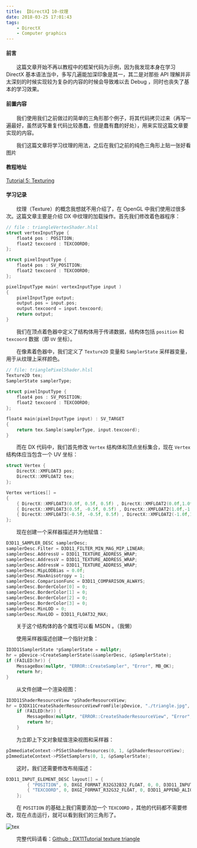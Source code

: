 ```yaml
---
title: 【DirectX】10-纹理
date: 2018-03-25 17:01:43
tags:
	- DirectX
	- Computer graphics
---
```


#### 前言

&emsp;&emsp;这篇文章开始不再以教程中的框架代码为示例，因为我发现本身在学习 DirectX 基本语法当中，多写几遍能加深印象是其一，其二是对那些 API 理解并非太深刻的时候实现较为复杂的内容的时候会导致难以去 Debug ，同时也丧失了基本的学习效果。

#### 前置内容

&emsp;&emsp;我们使用我们之前做过的简单的三角形那个例子，将其代码拷贝过来（再写一遍最好，虽然说写重复代码比较愚蠢，但是蠢有蠢的好处），用来实现这篇文章要实现的内容。

&emsp;&emsp;我们这篇文章将学习纹理的用法，之后在我们之前的纯色三角形上贴一张好看图片

<!--more-->

#### 教程地址

[Tutorial 5: Texturing](http://www.rastertek.com/dx11s2tut05.html)

#### 学习记录

&emsp;&emsp;纹理（Texture）的概念我想就不用介绍了，在 OpenGL 中我们使用过很多次。这篇文章主要是介绍 DX 中纹理的加载操作。首先我们修改着色器程序：

```c++
// file : triangleVertexShader.hlsl
struct vertexInputType {
	float4 pos : POSITION;
	float2 texcoord : TEXCOORD0;
};

struct pixelInputType {
	float4 pos : SV_POSITION;
	float2 texcoord : TEXCOORD0;
};

pixelInputType main( vertexInputType input )
{
	pixelInputType output;
	output.pos = input.pos;
	output.texcoord = input.texcoord;
	return output;
}
```

&emsp;&emsp;我们在顶点着色器中定义了结构体用于传递数据，结构体包括 `position` 和 `texcoord` 数据（即 `UV` 坐标）。

&emsp;&emsp;在像素着色器中，我们定义了 `Texture2D` 变量和 `SamplerState` 采样器变量，用于从纹理上采样颜色。

```c++
// file: trianglePixelShader.hlsl
Texture2D tex;
SamplerState samplerType;
 
struct pixelInputType {
	float4 pos : SV_POSITION;
	float2 texcoord : TEXCOORD0;
};

float4 main(pixelInputType input) : SV_TARGET
{
	return tex.Sample(samplerType, input.texcoord);
}
```

&emsp;&emsp;而在 DX 代码中，我们首先修改 `Vertex` 结构体和顶点坐标集合，现在 `Vertex` 结构体应当包含一个 UV 坐标：

```c++
struct Vertex {
	DirectX::XMFLOAT3 pos;
	DirectX::XMFLOAT2 tex;
};

Vertex vertices[] =
{
	{ DirectX::XMFLOAT3(0.0f, 0.5f, 0.5f) , DirectX::XMFLOAT2(0.0f,1.0f) },
	{ DirectX::XMFLOAT3(0.5f, -0.5f, 0.5f) , DirectX::XMFLOAT2(1.0f,-1.0f) },
	{ DirectX::XMFLOAT3(-0.5f, -0.5f, 0.5f) , DirectX::XMFLOAT2(-1.0f,1.0f) }
};
```

&emsp;&emsp;现在创建一个采样器描述并为他赋值：

```c++
D3D11_SAMPLER_DESC samplerDesc;
samplerDesc.Filter = D3D11_FILTER_MIN_MAG_MIP_LINEAR;
samplerDesc.AddressU = D3D11_TEXTURE_ADDRESS_WRAP;
samplerDesc.AddressV = D3D11_TEXTURE_ADDRESS_WRAP;
samplerDesc.AddressW = D3D11_TEXTURE_ADDRESS_WRAP;
samplerDesc.MipLODBias = 0.0f;
samplerDesc.MaxAnisotropy = 1;
samplerDesc.ComparisonFunc = D3D11_COMPARISON_ALWAYS;
samplerDesc.BorderColor[0] = 0;
samplerDesc.BorderColor[1] = 0;
samplerDesc.BorderColor[2] = 0;
samplerDesc.BorderColor[3] = 0;
samplerDesc.MinLOD = 0;
samplerDesc.MaxLOD = D3D11_FLOAT32_MAX;
```

&emsp;&emsp;关于这个结构体的各个属性可以看 MSDN 。（我懒）

&emsp;&emsp;使用采样器描述创建一个指针对象：

```c++
ID3D11SamplerState *pSamplerState = nullptr;
hr = pDevice->CreateSamplerState(&samplerDesc, &pSamplerState);
if (FAILED(hr)) {
	MessageBox(nullptr, "ERROR::CreateSampler", "Error", MB_OK);
	return hr;
}
```

&emsp;&emsp;从文件创建一个渲染视图：

```c++
ID3D11ShaderResourceView *pShaderResourceView;
hr = D3DX11CreateShaderResourceViewFromFile(pDevice, "./triangle.jpg", nullptr, nullptr, &pShaderResourceView, nullptr);
	if (FAILED(hr)) {
		MessageBox(nullptr, "ERROR::CreateShaderResourceView", "Error", MB_OK);
		return hr;
	}
```

&emsp;&emsp;为立即上下文对象赋值渲染视图和采样器：

```c++
pImmediateContext->PSSetShaderResources(0, 1, &pShaderResourceView);
pImmediateContext->PSSetSamplers(0, 1, &pSamplerState);
```

&emsp;&emsp;这时，我们还需要修改布局描述：

```c++
D3D11_INPUT_ELEMENT_DESC layout[] = {
		{ "POSITION", 0, DXGI_FORMAT_R32G32B32_FLOAT, 0, 0, D3D11_INPUT_PER_VERTEX_DATA, 0 } ,
		{ "TEXCOORD", 0, DXGI_FORMAT_R32G32_FLOAT, 0, D3D11_APPEND_ALIGNED_ELEMENT, D3D11_INPUT_PER_VERTEX_DATA, 0 }
	};

```

&emsp;&emsp;在 `POSITION` 的基础上我们需要添加一个 `TEXCOORD` ，其他的代码都不需要修改，现在点击运行，就可以看到我们的三角形了。

![tex](https://image.ibb.co/jMYNQS/image.png)

&emsp;&emsp;完整代码请看：[Github : DX11Tutorial texture triangle](https://github.com/KsGin/DX11Tutorial/blob/master/DX11Tutorial-TextureTriangle/main.cpp)



